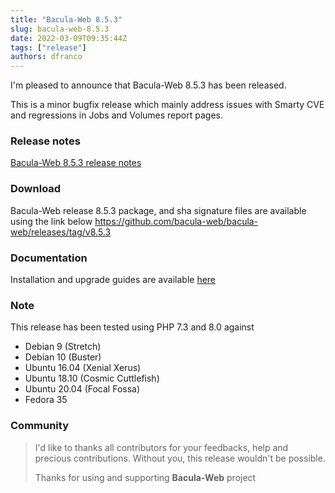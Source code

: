 ```yaml
---
title: "Bacula-Web 8.5.3"
slug: bacula-web-8.5.3
date: 2022-03-09T09:35:44Z
tags: ["release"]
authors: dfranco
---
```


I'm pleased to announce that Bacula-Web 8.5.3 has been released.

<!-- truncate -->

This is a minor bugfix release which mainly address issues with Smarty CVE and regressions in Jobs and Volumes report pages.

### Release notes

[Bacula-Web 8.5.3 release notes](https://github.com/bacula-web/bacula-web/releases/tag/v8.5.3)

### Download

Bacula-Web release 8.5.3 package, and sha signature files are available using the link below
https://github.com/bacula-web/bacula-web/releases/tag/v8.5.3

### Documentation

Installation and upgrade guides are available [here](https://docs.bacula-web.org/en/latest/)

### Note

This release has been tested using PHP 7.3 and 8.0 against

- Debian 9 (Stretch)
- Debian 10 (Buster)
- Ubuntu 16.04 (Xenial Xerus)
- Ubuntu 18.10 (Cosmic Cuttlefish)
- Ubuntu 20.04 (Focal Fossa)
- Fedora 35

### Community

> I'd like to thanks all contributors for your feedbacks, help and precious contributions.
> Without you, this release wouldn't be possible.
>
> Thanks for using and supporting **Bacula-Web** project

